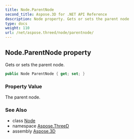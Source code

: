 ```yaml
---
title: Node.ParentNode
second_title: Aspose.3D for .NET API Reference
description: Node property. Gets or sets the parent node
type: docs
weight: 110
url: /net/aspose.threed/node/parentnode/
---
```

## Node.ParentNode property

Gets or sets the parent node.

```csharp
public Node ParentNode { get; set; }
```

### Property Value

The parent node.

### See Also

* class [Node](../)
* namespace [Aspose.ThreeD](../../../aspose.threed/)
* assembly [Aspose.3D](../../../)


